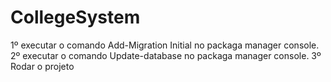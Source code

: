# CollegeSystem
1º executar o comando Add-Migration Initial no packaga manager console.
2º executar o comando Update-database no packaga manager console.
3º Rodar o projeto
